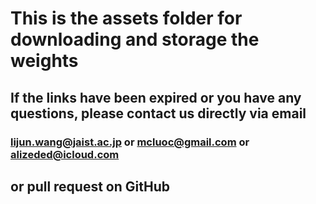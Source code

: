 
# This is the assets folder for downloading and storage the weights

## If the links have been expired or you have any questions, please contact us directly via email

### <lijun.wang@jaist.ac.jp> or <mcluoc@gmail.com> or <alizeded@icloud.com>

## or pull request on GitHub
